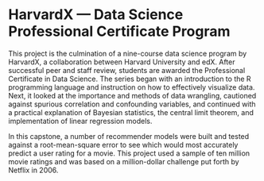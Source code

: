 # HarvardX — Data Science Professional Certificate Program
This project is the culmination of a nine-course data science program by HarvardX, a collaboration between Harvard University and edX. After successful peer and staff review, students are awarded the Professional Certificate in Data Science. The series began with an introduction to the R programming language and instruction on how to effectively visualize data. Next, it looked at the importance and methods of data wrangling, cautioned against spurious correlation and confounding variables, and continued with a practical explanation of Bayesian statistics, the central limit theorem, and implementation of linear regression models.

In this capstone, a number of recommender models were built and tested against a root-mean-square error to see which would most accurately predict a user rating for a movie. This project used a sample of ten million movie ratings and was based on a million-dollar challenge put forth by Netflix in 2006.
